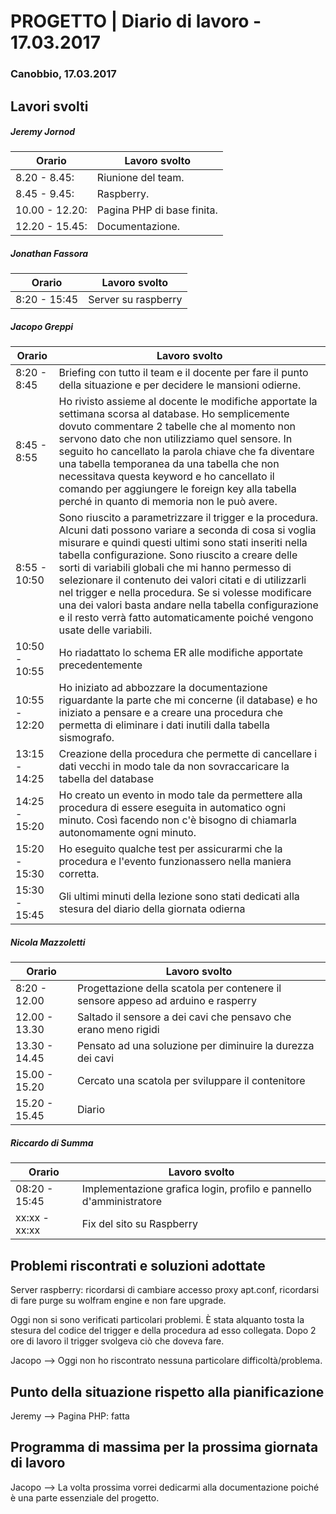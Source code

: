 # PROGETTO | Diario di lavoro - 17.03.2017

### Canobbio, 17.03.2017

## Lavori svolti
##### Jeremy Jornod
|Orario        |Lavoro svolto                 |
|--------------|------------------------------|
|8.20 - 8.45: | Riunione del team.|
|8.45 - 9.45: | Raspberry. |
|10.00 - 12.20: | Pagina PHP di base finita. |
|12.20 - 15.45: | Documentazione. |


##### Jonathan Fassora
|Orario        |Lavoro svolto                 |
|--------------|------------------------------|
|8:20 - 15:45   |Server su raspberry|


##### Jacopo Greppi
|Orario        |Lavoro svolto                                     |
|--------------|--------------------------------------------------|
|8:20 - 8:45   |Briefing con tutto il team e il docente per fare il punto della situazione e per decidere le mansioni odierne.|
|8:45 - 8:55   |Ho rivisto assieme al docente le modifiche apportate la settimana scorsa al database. Ho semplicemente dovuto commentare 2 tabelle che al momento non servono dato che non utilizziamo quel sensore. In seguito ho cancellato la parola chiave che fa diventare una tabella temporanea da una tabella che non necessitava questa keyword e ho cancellato il comando per aggiungere le foreign key alla tabella perché in quanto di memoria non le può avere.|
|8:55 - 10:50  |Sono riuscito a parametrizzare il trigger e la procedura. Alcuni dati possono variare a seconda di cosa si voglia misurare e quindi questi ultimi sono stati inseriti nella tabella configurazione. Sono riuscito a creare delle sorti di variabili globali che mi hanno permesso di selezionare il contenuto dei valori citati e di utilizzarli nel trigger e nella procedura. Se si volesse modificare una dei valori basta andare nella tabella configurazione e il resto verrà fatto automaticamente poiché vengono usate delle variabili.|
|10:50 - 10:55 |Ho riadattato lo schema ER alle modifiche apportate precedentemente|
|10:55 - 12:20 |Ho iniziato ad abbozzare la documentazione riguardante la parte che mi concerne (il database) e ho iniziato a pensare e a creare una procedura che permetta di eliminare i dati inutili dalla tabella sismografo.|
|13:15 - 14:25 |Creazione della procedura che permette di cancellare i dati vecchi in modo tale da non sovraccaricare la tabella del database|
|14:25 - 15:20 |Ho creato un evento in modo tale da permettere alla procedura di essere eseguita in automatico ogni minuto. Così facendo non c'è bisogno di chiamarla autonomamente ogni minuto.|
|15:20 - 15:30 |Ho eseguito qualche test per assicurarmi che la procedura e l'evento funzionassero nella maniera corretta.|
|15:30 - 15:45 |Gli ultimi minuti della lezione sono stati dedicati alla stesura del diario della giornata odierna|

##### Nicola Mazzoletti
|Orario        |Lavoro svolto                 |
|--------------|------------------------------|
|8:20 - 12.00  |Progettazione della scatola per contenere il sensore appeso ad arduino e rasperry
|12.00 - 13.30|Saltado il sensore a dei cavi che pensavo che erano meno rigidi|
|13.30 - 14.45|Pensato ad una soluzione per diminuire la durezza dei cavi|
|15.00 - 15.20|Cercato una scatola per sviluppare il contenitore|   
|15.20 - 15.45|Diario| 

##### Riccardo di Summa
|Orario        |Lavoro svolto                 |
|--------------|------------------------------|
|08:20 - 15:45 | Implementazione grafica login, profilo e pannello d'amministratore|
|xx:xx - xx:xx | Fix del sito su Raspberry |


##  Problemi riscontrati e soluzioni adottate
Server raspberry: ricordarsi di cambiare accesso proxy apt.conf, ricordarsi di fare purge su wolfram engine e non fare upgrade.

Oggi non si sono verificati particolari problemi. È stata alquanto tosta la stesura del codice del trigger e della procedura ad esso collegata. Dopo 2 ore di lavoro il trigger svolgeva ciò che doveva fare.

Jacopo --> Oggi non ho riscontrato nessuna particolare difficoltà/problema.



##  Punto della situazione rispetto alla pianificazione
Jeremy --> Pagina PHP: fatta

## Programma di massima per la prossima giornata di lavoro
Jacopo --> La volta prossima vorrei dedicarmi alla documentazione poiché è una parte essenziale del progetto.


